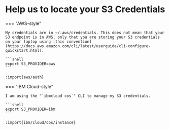 # Help us to locate your S3 Credentials

=== "AWS-style"

    My credentials are in ~/.aws/credentials. This does not mean that your S3 endpoint is in AWS, only that you are storing your S3 credentials on your laptop using [this convention](https://docs.aws.amazon.com/cli/latest/userguide/cli-configure-quickstart.html).

    ```shell
    export S3_PROVIDER=aws
    ```

    :import{aws/auth}

=== "IBM Cloud-style"
    
    I am using the "`ibmcloud cos`" CLI to manage my S3 credentials.

    ```shell
    export S3_PROVIDER=ibm
    ```

    :import{ibm/cloud/cos/instance}

